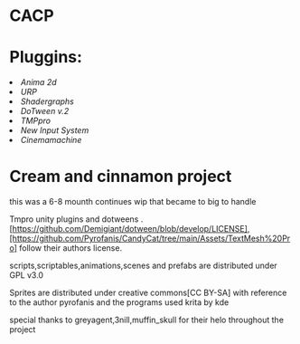 # CACP

<h1><b>Pluggins:</h1></b>
<list>
 <i>
 <li>Anima 2d
 <li>URP
 <li>Shadergraphs 
 <li>DoTween v.2
<li>TMPpro
<li>New Input System
 <li>Cinemamachine
 </i>
</list>

# Cream and cinnamon project

this was a 6-8 mounth continues wip that became to big to handle

Tmpro  unity plugins and dotweens
.[https://github.com/Demigiant/dotween/blob/develop/LICENSE],[https://github.com/Pyrofanis/CandyCat/tree/main/Assets/TextMesh%20Pro] follow their authors license.

scripts,scriptables,animations,scenes and prefabs are distributed under GPL v3.0

Sprites are distributed under creative commons[CC BY-SA] with reference to the author pyrofanis
and the programs used krita by kde

special thanks to greyagent,3nill,muffin_skull for their helo throughout the project
